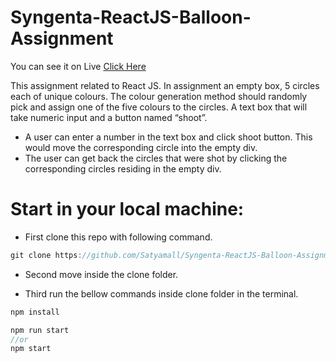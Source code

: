 # Syngenta-ReactJS-Balloon-Assignment

You can see it on Live <a href="https://syngenta-reactjs-balloon-assignment.netlify.app/">Click Here</a>

This assignment related to React JS. In assignment an empty box, 5 circles each of unique colours. The colour generation method should randomly pick and assign one of the five colours to the circles. A text box that will take numeric input and a button named “shoot”.
 
  - A user can enter a number in the text box and click shoot button. This would move the corresponding circle into the empty div.
  - The user can get back the circles that were shot by clicking the corresponding circles residing in the empty div.


# Start in your local machine:
 - First clone this repo with following command.
 ```js
 git clone https://github.com/Satyamall/Syngenta-ReactJS-Balloon-Assignment.git
 ```
- Second move inside the clone folder.

- Third run the bellow commands inside clone folder in the terminal.
```js
npm install
```
```js
npm run start
//or
npm start
```

